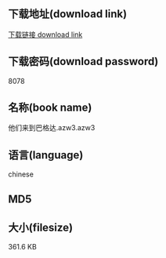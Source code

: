 ## 下载地址(download link)
[下载链接 download link](https://voluble-croquembouche-d321dc.netlify.app/?s=%E4%BB%96%E4%BB%AC%E6%9D%A5%E5%88%B0%E5%B7%B4%E6%A0%BC%E8%BE%BE.azw3)

## 下载密码(download password)
8078

## 名称(book name)
他们来到巴格达.azw3.azw3

## 语言(language)
chinese

## MD5


## 大小(filesize)
361.6 KB
